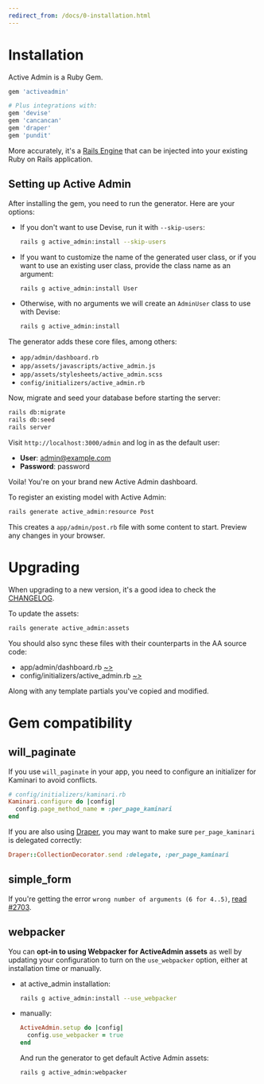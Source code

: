 ```yaml
---
redirect_from: /docs/0-installation.html
---
```


# Installation

Active Admin is a Ruby Gem.

```ruby
gem 'activeadmin'

# Plus integrations with:
gem 'devise'
gem 'cancancan'
gem 'draper'
gem 'pundit'
```

More accurately, it's a [Rails Engine](https://guides.rubyonrails.org/engines.html)
that can be injected into your existing Ruby on Rails application.

## Setting up Active Admin

After installing the gem, you need to run the generator. Here are your options:

* If you don't want to use Devise, run it with `--skip-users`:

  ```sh
  rails g active_admin:install --skip-users
  ```

* If you want to customize the name of the generated user class, or if you want to use an existing user class, provide the class name as an argument:

  ```sh
  rails g active_admin:install User
  ```

* Otherwise, with no arguments we will create an `AdminUser` class to use with Devise:

  ```sh
  rails g active_admin:install
  ```

The generator adds these core files, among others:

* `app/admin/dashboard.rb`
* `app/assets/javascripts/active_admin.js`
* `app/assets/stylesheets/active_admin.scss`
* `config/initializers/active_admin.rb`

Now, migrate and seed your database before starting the server:

```sh
rails db:migrate
rails db:seed
rails server
```

Visit `http://localhost:3000/admin` and log in as the default user:

* __User__: admin@example.com
* __Password__: password

Voila! You're on your brand new Active Admin dashboard.

To register an existing model with Active Admin:

```sh
rails generate active_admin:resource Post
```

This creates a `app/admin/post.rb` file with some content to start. Preview
any changes in your browser.

# Upgrading

When upgrading to a new version, it's a good idea to check the [CHANGELOG].

To update the assets:

```sh
rails generate active_admin:assets
```

You should also sync these files with their counterparts in the AA source code:

* app/admin/dashboard.rb [~>][dashboard.rb]
* config/initializers/active_admin.rb [~>][active_admin.rb]

Along with any template partials you've copied and modified.

# Gem compatibility

## will_paginate

If you use `will_paginate` in your app, you need to configure an initializer for
Kaminari to avoid conflicts.

```ruby
# config/initializers/kaminari.rb
Kaminari.configure do |config|
  config.page_method_name = :per_page_kaminari
end
```

If you are also using [Draper](https://github.com/drapergem/draper), you may
want to make sure `per_page_kaminari` is delegated correctly:

```ruby
Draper::CollectionDecorator.send :delegate, :per_page_kaminari
```

## simple_form

If you're getting the error `wrong number of arguments (6 for 4..5)`, [read #2703].

## webpacker

You can **opt-in to using Webpacker for ActiveAdmin assets** as well by updating your configuration to turn on the `use_webpacker` option, either at installation time or manually.

* at active_admin installation:

  ```sh
  rails g active_admin:install --use_webpacker
  ```

* manually:

  ```ruby
  ActiveAdmin.setup do |config|
    config.use_webpacker = true
  end
  ```

  And run the generator to get default Active Admin assets:

  ```sh
  rails g active_admin:webpacker
  ```

[CHANGELOG]: https://github.com/activeadmin/activeadmin/blob/master/CHANGELOG.md
[dashboard.rb]: https://github.com/activeadmin/activeadmin/blob/master/lib/generators/active_admin/install/templates/dashboard.rb
[active_admin.rb]: https://github.com/activeadmin/activeadmin/blob/master/lib/generators/active_admin/install/templates/active_admin.rb.erb
[read #2703]: https://github.com/activeadmin/activeadmin/issues/2703#issuecomment-38140864
